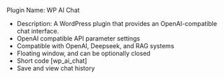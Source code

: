 Plugin Name: WP AI Chat
 * Description: A WordPress plugin that provides an OpenAI-compatible chat interface.
 * OpenAI compatible API parameter settings
 * Compatible with OpenAI, Deepseek, and RAG systems
 * Floating window, and can be optionally closed
 * Short code [wp_ai_chat]
 * Save and view chat history
